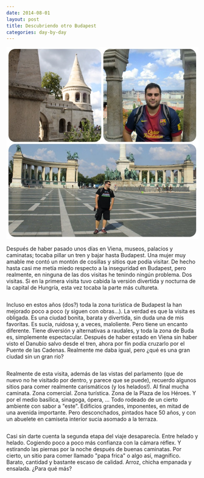 ```yaml
---
date: 2014-08-01
layout: post
title: Descubriendo otro Budapest
categories: day-by-day
---
```


[![Budapest 2014 - Miky - Miguel](/images/blog/budapest.jpg)](/images/blog/budapest.jpg)

Después de haber pasado unos días en Viena, museos, palacios y caminatas; tocaba pillar un tren y bajar hasta Budapest. Una mujer muy amable me contó un montón de cosillas y sitios que podía visitar. De hecho hasta casi me metía miedo respecto a la inseguridad en Budapest, pero realmente, en ninguna de las dos visitas he tenindo ningún problema. Dos visitas. Si en la primera visita tuvo cabida la versión divertida y nocturna de la capital de Hungría, esta vez tocaba la parte más cultureta.
<pre></pre>
Incluso en estos años (dos?) toda la zona turística de Budapest la han mejorado poco a poco (y siguen con obras...). La verdad es que la visita es obligada. Es una ciudad bonita, barata y divertida, sin duda una de mis favoritas. Es sucia, ruidosa y, a veces, maloliente. Pero tiene un encanto diferente. Tiene diversión y alternativas a raudales, y toda la zona de Buda es, simplemente espectacular. Después de haber estado en Viena sin haber visto el Danubio salvo desde el tren, ahora por fin podía cruzarlo por el Puente de las Cadenas. Realmente me daba igual, pero ¿qué es una gran ciudad sin un gran río?
<pre></pre>
Realmente de esta visita, además de las vistas del parlamento (que de nuevo no he visitado por dentro, y parece que se puede), recuerdo algunos sitios para comer realmente carismáticos (y los helados!). Al final mucha caminata. Zona comercial. Zona turística. Zona de la Plaza de los Héroes. Y por el medio basílica, sinagoga, ópera, ... Todo rodeado de un cierto ambiente con sabor a "este". Edificios grandes, imponentes, en mitad de una avenida importante. Pero desconchados, pintados hace 50 años, y con un abuelete en camiseta interior sucia asomado a la terraza.
<pre></pre>
Casi sin darte cuenta la segunda etapa del viaje desaparecía. Entre helado y helado. Cogiendo poco a poco más confianza con la cámara réflex. Y estirando las piernas por la noche después de buenas caminatas. Por cierto, un sitio para comer llamado "papa frica" o algo así, magnífico. Barato, cantidad y bastante escaso de calidad. Arroz, chicha empanada y ensalada. ¿Para qué más?
